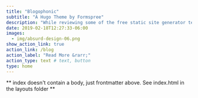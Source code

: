 ```yaml
---
title: "Blogophonic"
subtitle: "A Hugo Theme by Formspree"
description: "While reviewing some of the free static site generator templates available online, the team at Formspree thought many were lacking in style and substance. So, we decided to create a set of themes that are modern, beautiful, simple, and easily configurable."
date: 2019-02-18T12:27:33-06:00
images:
  - img/absurd-design-06.png
show_action_link: true
action_link: /blog
action_label: "Read More &rarr;"
action_type: text # text, button
type: home
---
```


** index doesn't contain a body, just frontmatter above.
See index.html in the layouts folder **
